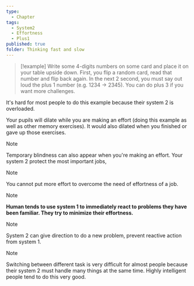 ```yaml
---
type:
  - Chapter
tags:
  - System2
  - Effortness
  - Plus1
published: true
folder: Thinking fast and slow
---
```

>[!example]
>Write some 4-digits numbers on some card and place it on your table upside down. First, you flip a random card, read that number and flip back again. In the next 2 second, you must say out loud the plus 1 number (e.g. 1234 -> 2345). You can do plus 3 if you want more challenges.

It's hard for most people to do this example because their system 2 is overloaded.

Your pupils will dilate while you are making an effort (doing this example as well as other memory exercises). It would also dilated when you finished or gave up those exercises.

>[!note]
>Temporary blindness can also appear when you're making an effort. Your system 2 protect the most important jobs,

>[!note]
>You cannot put more effort to overcome the need of effortness of a job.

>[!note]
>**Human tends to use system 1 to immediately react to problems they have been familiar. They try to minimize their effortness.**

>[!note]
>System 2 can give direction to do a new problem, prevent reactive action from system 1. 

>[!note]
>Switching between different task is very difficult for almost people because their system 2 must handle many things at the same time. Highly intelligent people tend to do this very good.

